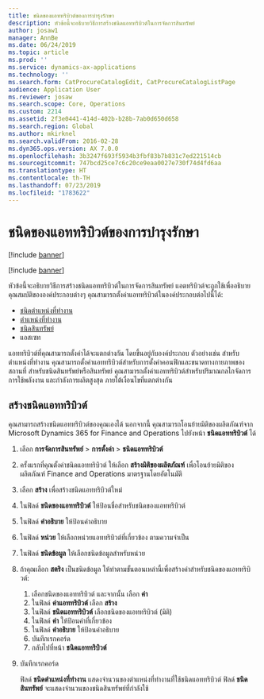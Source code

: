 ```yaml
---
title: ชนิดของแอททริบิวต์ของการบำรุงรักษา
description: หัวข้อนี้จะอธิบายวิธีการสร้างชนิดแอททริบิวต์ในการจัดการสินทรัพย์
author: josaw1
manager: AnnBe
ms.date: 06/24/2019
ms.topic: article
ms.prod: ''
ms.service: dynamics-ax-applications
ms.technology: ''
ms.search.form: CatProcureCatalogEdit, CatProcureCatalogListPage
audience: Application User
ms.reviewer: josaw
ms.search.scope: Core, Operations
ms.custom: 2214
ms.assetid: 2f3e0441-414d-402b-b28b-7ab0d650d658
ms.search.region: Global
ms.author: mkirknel
ms.search.validFrom: 2016-02-28
ms.dyn365.ops.version: AX 7.0.0
ms.openlocfilehash: 3b3247f693f5934b3fbf83b7b831c7ed221514cb
ms.sourcegitcommit: 747bcd25ce7c6c20ce9eaa0027e730f74d4fd6aa
ms.translationtype: HT
ms.contentlocale: th-TH
ms.lasthandoff: 07/23/2019
ms.locfileid: "1783622"
---
```

# <a name="maintenance-attribute-types"></a>ชนิดของแอททริบิวต์ของการบำรุงรักษา

[!include [banner](../../includes/banner.md)]

[!include [banner](../../includes/preview-banner.md)]

หัวข้อนี้จะอธิบายวิธีการสร้างชนิดแอททริบิวต์ในการจัดการสินทรัพย์ แอตทริบิวต์จะถูกใช้เพื่ออธิบายคุณสมบัติขององค์ประกอบต่างๆ คุณสามารถตั้งค่าแอททริบิวต์ในองค์ประกอบต่อไปนี้ได้:

- [ชนิดตำแหน่งที่ทำงาน](../setup-for-functional-locations/functional-location-types.md)
- [ตำแหน่งที่ทำงาน](../functional-locations/create-functional-locations.md)
- [ชนิดสินทรัพย์](../setup-for-objects/object-types.md)
- แอสเซท

แอททริบิวต์ที่คุณสามารถตั้งค่าได้จะแตกต่างกัน โดยขึ้นอยู่กับองค์ประกอบ ตัวอย่างเช่น สำหรับตำแหน่งที่ทำงาน คุณสามารถตั้งค่าแอททริบิวต์สำหรับการตั้งค่าคอนฟิกและขนาดทางกายภาพของสถานที่ สำหรับชนิดสินทรัพย์หรือสินทรัพย์ คุณสามารถตั้งค่าแอททริบิวต์สำหรับปริมาณกลไกจัดการ การใช้พลังงาน และกำลังการผลิตสูงสุด ภายใต้เงื่อนไขที่แตกต่างกัน

## <a name="create-attribute-types"></a>สร้างชนิดแอททริบิวต์

คุณสามารถสร้างชนิดแอททริบิวต์ของคุณเองได้ นอกจากนี้ คุณสามารถโอนย้ายมิติของผลิตภัณฑ์จาก Microsoft Dynamics 365 for Finance and Operations ไปยังหน้า **ชนิดแอททริบิวต์** ได้

1. เลือก **การจัดการสินทรัพย์** \> **การตั้งค่า** \> **ชนิดแอททริบิวต์**
2. ครั้งแรกที่คุณตั้งค่าชนิดแอททริบิวต์ ให้เลือก **สร้างมิติของผลิตภัณฑ์** เพื่อโอนย้ายมิติของผลิตภัณฑ์ Finance and Operations มาตรฐานโดยอัตโนมัติ
3. เลือก **สร้าง** เพื่อสร้างชนิดแอททริบิวต์ใหม่
4. ในฟิลด์ **ชนิดของแอททริบิวต์** ให้ป้อนชื่อสำหรับชนิดของแอททริบิวต์
5. ในฟิลด์ **คำอธิบาย** ให้ป้อนคำอธิบาย
6. ในฟิลด์ **หน่วย** ให้เลือกหน่วยแอททริบิวต์ที่เกี่ยวข้อง ตามความจำเป็น
7. ในฟิลด์ **ชนิดข้อมูล** ให้เลือกชนิดข้อมูลสำหรับหน่วย
8. ถ้าคุณเลือก **สตริง** เป็นชนิดข้อมูล ให้ทำตามขั้นตอนเหล่านี้เพื่อสร้างค่าสำหรับชนิดของแอททริบิวต์:

    1. เลือกชนิดของแอททริบิวต์ และจากนั้น เลือก **ค่า**
    2. ในฟิลด์ **ค่าแอททริบิวต์** เลือก **สร้าง**
    3. ในฟิลด์ **ชนิดแอททริบิวต์** เลือกชนิดของแอททริบิวต์ (มิติ)
    4. ในฟิลด์ **ค่า** ให้ป้อนค่าที่เกี่ยวข้อง
    5. ในฟิลด์ **คำอธิบาย** ให้ป้อนคำอธิบาย
    6. บันทึกเรกคอร์ด
    7. กลับไปที่หน้า **ชนิดแอททริบิวต์**

9. บันทึกเรกคอร์ด

    ฟิลด์ **ชนิดตำแหน่งที่ทำงาน** แสดงจำนวนของตำแหน่งที่ทำงานที่ใช้ชนิดแอททริบิวต์ ฟิลด์ **ชนิดสินทรัพย์** จะแสดงจำนวนของชนิดสินทรัพย์ที่กำลังใช้
